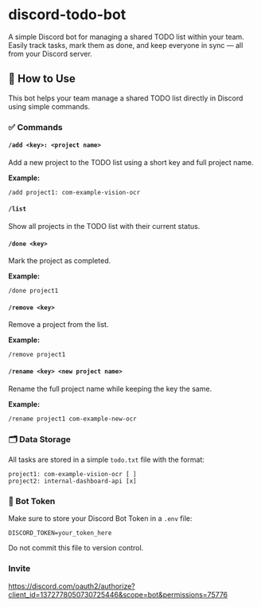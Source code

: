 # discord-todo-bot
A simple Discord bot for managing a shared TODO list within your team. Easily track tasks, mark them as done, and keep everyone in sync — all from your Discord server.

## 📌 How to Use

This bot helps your team manage a shared TODO list directly in Discord using simple commands.

### ✅ Commands

#### `/add <key>: <project name>`
Add a new project to the TODO list using a short key and full project name.

**Example:**
```
/add project1: com-example-vision-ocr
```

#### `/list`
Show all projects in the TODO list with their current status.

#### `/done <key>`
Mark the project as completed.

**Example:**
```
/done project1
```

#### `/remove <key>`
Remove a project from the list.

**Example:**
```
/remove project1
```

#### `/rename <key> <new project name>`
Rename the full project name while keeping the key the same.

**Example:**
```
/rename project1 com-example-new-ocr
```

### 🗂 Data Storage
All tasks are stored in a simple `todo.txt` file with the format:
```
project1: com-example-vision-ocr [ ]
project2: internal-dashboard-api [x]
```

### 🔐 Bot Token
Make sure to store your Discord Bot Token in a `.env` file:
```
DISCORD_TOKEN=your_token_here
```

Do not commit this file to version control.

### Invite
https://discord.com/oauth2/authorize?client_id=1372778050730725446&scope=bot&permissions=75776
